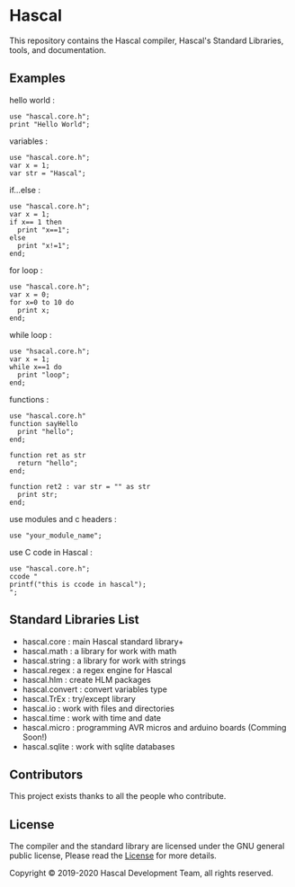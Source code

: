 # Hascal
This repository contains the Hascal compiler, Hascal's Standard Libraries, tools, and documentation.

## Examples
hello world :
```
use "hascal.core.h";
print "Hello World";
```
variables :
```
use "hascal.core.h";
var x = 1;
var str = "Hascal";
```
if...else :
```
use "hascal.core.h";
var x = 1;
if x== 1 then
  print "x==1";
else
  print "x!=1";
end;
```
for loop :
```
use "hascal.core.h";
var x = 0;
for x=0 to 10 do
  print x;
end;
```
while loop :
```
use "hsacal.core.h";
var x = 1;
while x==1 do
  print "loop";
end;
```
functions :
```
use "hascal.core.h"
function sayHello
  print "hello";
end;

function ret as str
  return "hello";
end;

function ret2 : var str = "" as str
  print str;
end;
```
use modules and c headers :
```
use "your_module_name";
```
use C code in Hascal :
```
use "hascal.core.h";
ccode "
printf("this is ccode in hascal");
";
```

## Standard Libraries List
- hascal.core : main Hascal standard library+
- hascal.math : a library for work with math
- hascal.string : a library for work with strings
- hascal.regex : a regex engine for Hascal
- hascal.hlm : create HLM packages
- hascal.convert : convert variables type
- hascal.TrEx : try/except library
- hascal.io : work with files and directories
- hascal.time : work with time and date
- hascal.micro : programming AVR micros and arduino boards (Comming Soon!)
- hascal.sqlite : work with sqlite databases
## Contributors
This project exists thanks to all the people who contribute. 

## License
The compiler and the standard library are licensed under the GNU general public license,
Please read the [License](https://github.com/hascal/hascal/blob/main/LICENSE) for more details.

Copyright © 2019-2020  Hascal Development Team, all rights reserved.

